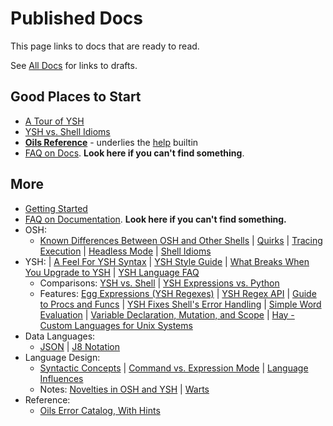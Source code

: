 Published Docs
==============

This page links to docs that are ready to read.

See [All Docs](index.html) for links to drafts.

## Good Places to Start

- [A Tour of YSH](ysh-tour.html)
- [YSH vs. Shell Idioms](idioms.html) 
- [**Oils Reference**](ref/index.html) - underlies the [help][] builtin
- [FAQ on Docs](faq-doc.html).  **Look here if you can't find
  something**.

[help]: ref/chap-builtin-cmd.html#help

## More

- [Getting Started](getting-started.html)
- [FAQ on Documentation](faq-doc.html).  **Look here if you can't find
  something.**
- OSH:
  - [Known Differences Between OSH and Other Shells](known-differences.html)
  | [Quirks](quirks.html)
  | [Tracing Execution](xtrace.html)
  | [Headless Mode](headless.html)
  | [Shell Idioms](shell-idioms.html)
- YSH:
  | [A Feel For YSH Syntax](syntax-feelings.html) 
  | [YSH Style Guide](style-guide.html) 
  | [What Breaks When You Upgrade to YSH](upgrade-breakage.html)
  | [YSH Language FAQ](ysh-faq.html)
  - Comparisons: [YSH vs. Shell](ysh-vs-shell.html) | [YSH Expressions vs.
    Python](ysh-vs-python.html)
  - Features: [Egg Expressions (YSH Regexes)](eggex.html)
  | [YSH Regex API](ysh-regex-api.html)
  | [Guide to Procs and Funcs](proc-func.html)
  | [YSH Fixes Shell's Error Handling](error-handling.html)
  | [Simple Word Evaluation](simple-word-eval.html)
  | [Variable Declaration, Mutation, and Scope](variables.html)
  | [Hay - Custom Languages for Unix Systems](hay.html)
- Data Languages:
  - [JSON](json.html) | [J8 Notation](j8-notation.html)
- Language Design:
  - [Syntactic Concepts](syntactic-concepts.html) 
  | [Command vs. Expression Mode](command-vs-expression-mode.html)
  | [Language Influences](language-influences.html)
  - Notes: [Novelties in OSH and YSH](novelties.html) | [Warts](warts.html)
- Reference:
  - [Oils Error Catalog, With Hints](error-catalog.html)

